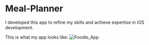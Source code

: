 # Meal-Planner
I developed this app to refine my skills and achieve expertise in iOS development.

This is what my app looks like:
![Foodie_App](https://github.com/user-attachments/assets/67e4ff09-c19b-4bcb-a896-4c54cc6e9f0f)

